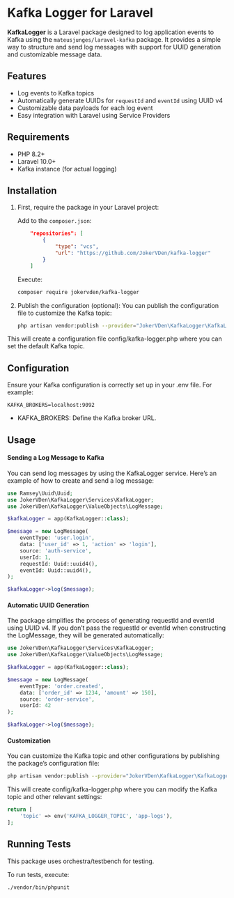 # Kafka Logger for Laravel

**KafkaLogger** is a Laravel package designed to log application events to Kafka using the `mateusjunges/laravel-kafka`
package. It provides a simple way to structure and send log messages with support for UUID generation and customizable
message data.

## Features

- Log events to Kafka topics
- Automatically generate UUIDs for `requestId` and `eventId` using UUID v4
- Customizable data payloads for each log event
- Easy integration with Laravel using Service Providers

## Requirements

- PHP 8.2+
- Laravel 10.0+
- Kafka instance (for actual logging)

## Installation

1. First, require the package in your Laravel project:

   Add to the `composer.json`:
   ```json
       "repositories": [
           {
               "type": "vcs",
               "url": "https://github.com/JokerVDen/kafka-logger"
           }
       ]
   ```

   Execute:

   ```bash
   composer require jokervden/kafka-logger
   ```
2. Publish the configuration (optional):
   You can publish the configuration file to customize the Kafka topic:
   ```bash
   php artisan vendor:publish --provider="JokerVDen\KafkaLogger\KafkaLoggerServiceProvider"
   ```

This will create a configuration file config/kafka-logger.php where you can set the default Kafka topic.

## Configuration

Ensure your Kafka configuration is correctly set up in your .env file. For example:

```env
KAFKA_BROKERS=localhost:9092
```

- KAFKA_BROKERS: Define the Kafka broker URL.

## Usage

#### Sending a Log Message to Kafka

You can send log messages by using the KafkaLogger service. Here’s an example of how to create and send a log message:

```php
use Ramsey\Uuid\Uuid;
use JokerVDen\KafkaLogger\Services\KafkaLogger;
use JokerVDen\KafkaLogger\ValueObjects\LogMessage;

$kafkaLogger = app(KafkaLogger::class);

$message = new LogMessage(
    eventType: 'user.login',
    data: ['user_id' => 1, 'action' => 'login'],
    source: 'auth-service',
    userId: 1,
    requestId: Uuid::uuid4(),
    eventId: Uuid::uuid4(),
);

$kafkaLogger->log($message);
```

#### Automatic UUID Generation

The package simplifies the process of generating requestId and eventId using UUID v4. If you don’t pass the requestId or
eventId when constructing the LogMessage, they will be generated automatically:

```php
use JokerVDen\KafkaLogger\Services\KafkaLogger;
use JokerVDen\KafkaLogger\ValueObjects\LogMessage;

$kafkaLogger = app(KafkaLogger::class);

$message = new LogMessage(
    eventType: 'order.created',
    data: ['order_id' => 1234, 'amount' => 150],
    source: 'order-service',
    userId: 42
);

$kafkaLogger->log($message);
```

#### Customization

You can customize the Kafka topic and other configurations by publishing the package’s configuration file:

```bash
php artisan vendor:publish --provider="JokerVDen\KafkaLogger\KafkaLoggerServiceProvider"
```

This will create config/kafka-logger.php where you can modify the Kafka topic and other relevant settings:

```php
return [
    'topic' => env('KAFKA_LOGGER_TOPIC', 'app-logs'),
];
```

## Running Tests

This package uses orchestra/testbench for testing.

To run tests, execute:

```bash
./vendor/bin/phpunit
```
